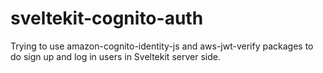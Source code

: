 # sveltekit-cognito-auth
Trying to use amazon-cognito-identity-js and aws-jwt-verify packages to do sign up and log in users in Sveltekit server side.
